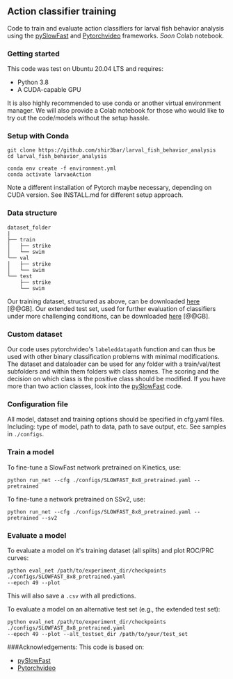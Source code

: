 ## Action classifier training
Code to train and evaluate action classifiers for larval fish behavior analysis 
using the [pySlowFast](https://github.com/facebookresearch/SlowFast/) 
and [Pytorchvideo](https://pytorchvideo.org/) frameworks.
*Soon* Colab notebook.

### Getting started
This code was test on Ubuntu 20.04 LTS and requires:
* Python 3.8
* A CUDA-capable GPU

It is also highly recommended to use conda or another virtual environment manager.
We will also provide a Colab notebook for those who would like to try out the code/models without the setup hassle.

### Setup with Conda
```commandline
git clone https://github.com/shir3bar/larval_fish_behavior_analysis
cd larval_fish_behavior_analysis

conda env create -f environment.yml
conda activate larvaeAction
````

Note a different installation of Pytorch maybe necessary, depending on CUDA version.
See INSTALL.md for different setup approach.

### Data structure
```
dataset_folder
|
├── train
│   ├── strike
│   └── swim
└── val
│   ├── strike
│   └── swim
└── test
    ├── strike
    └── swim
```
Our training dataset, structured as above, can be downloaded 
[here](https://drive.google.com/file/d/1EGfK6TYwLQRVC8WCD9hZCGlKpjquPetp/) [@@GB].
Our extended test set, used for further evaluation of classifiers under more challenging conditions, 
can be downloaded [here](https://drive.google.com/file/d/1--pFy4Oo9MVdzkk9r6sZ6wB0Os5o5AYZ/) [@@GB].

### Custom dataset
Our code uses pytorchvideo's `labeleddatapath` function and can thus be used with other binary classification
problems with minimal modifications.
The dataset and dataloader can be used for any folder with a train/val/test subfolders and 
within them folders with class names. 
The scoring and the decision on which class is the positive class should be modified.
If you have more than two action classes, 
look into the [pySlowFast](https://github.com/facebookresearch/SlowFast/) code.

### Configuration file
All model, dataset and training options should be specified in cfg.yaml files.
Including: type of model, path to data, path to save output, etc. See samples in `./configs`.

### Train a model
To fine-tune a SlowFast network pretrained on Kinetics, use:
```commandline
python run_net --cfg ./configs/SLOWFAST_8x8_pretrained.yaml --pretrained
```
To fine-tune a network pretrained on SSv2, use:
```commandline
python run_net --cfg ./configs/SLOWFAST_8x8_pretrained.yaml --pretrained --sv2
```

### Evaluate a model

To evaluate a model on it's training dataset (all splits) and plot ROC/PRC curves:
```commandline
python eval_net /path/to/experiment_dir/checkpoints ./configs/SLOWFAST_8x8_pretrained.yaml 
--epoch 49 --plot
```
This will also save a `.csv` with all predictions. 

To evaluate a model on an alternative test set (e.g., the extended test set):
```commandline
python eval_net /path/to/experiment_dir/checkpoints ./configs/SLOWFAST_8x8_pretrained.yaml 
--epoch 49 --plot --alt_testset_dir /path/to/your/test_set
```

###Acknowledgements:
This code is based on:
* [pySlowFast](https://github.com/facebookresearch/SlowFast/)
* [Pytorchvideo](https://pytorchvideo.org/) 

